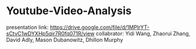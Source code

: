 # Youtube-Video-Analysis
presentation link: https://drive.google.com/file/d/1MPlrYT-sCtvC1wDYXHp5qir7R0fq071R/view
collabrator: Yidi Wang, Zhaorui Zhang, David Adly, Mason Dubanowitz, Dhillon Murphy
